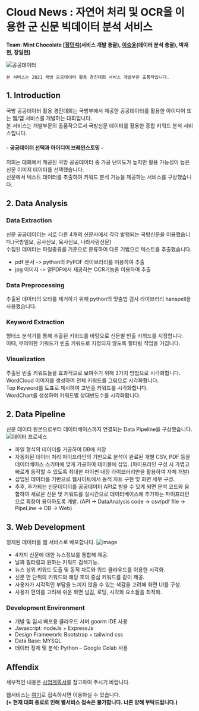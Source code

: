 # Cloud News : 자연어 처리 및 OCR을 이용한 군 신문 빅데이터 분석 서비스

**Team: Mint Chocolate [[장민석](https://github.com/jangsus1/)(서비스 개발 총괄), [이승윤](https://github.com/dltmddbs100/)(데이터 분석 총괄), 박재현, 장일현]**

![공공데이터](https://user-images.githubusercontent.com/46769685/148499961-2f39efff-778f-49a8-b0ee-b5005617d231.jpg)
    
    본 서비스는 2021 국방 공공데이터 활용 경진대회 서비스 개발부문 출품작입니다.

## 1. Introduction
국방 공공데이터 활용 경진대회는 국방부에서 제공한 공공데이터를 활용한 아이디어 또는 웹/앱 서비스를 개발하는 대회입니다.  
본 서비스는 개발부문의 출품작으로서 국방신문 데이터를 활용한 종합 키워드 분석 서비스입니다.

#### - 공공데이터 선택과 아이디어 브레인스토밍 -

저희는 대회에서 제공된 국방 공공데이터 중 가공 난이도가 높지만 활용 가능성이 높은 신문 이미지 데이터를 선택했습니다.  
신문에서 텍스트 데이터를 추출하여 키워드 분석 기능을 제공하는 서비스를 구상했습니다.

## 2. Data Analysis


### Data Extraction
신문 공공데이터는 서로 다른 4개의 신문사에서 각각 발행되는 국방신문을 이용했습니다.(국방일보, 공사신보, 육사신보, 나라사랑신문)  
수집된 데이터는 파일종류를 기준으로 분류하여 다른 기법으로 텍스트를 추출했습니다.  
* pdf 문서 -> python의 PyPDF 라이브러리를 이용하여 추출  
* jpg 이미지 -> 알PDF에서 제공하는 OCR기능을 이용하여 추출  

### Data Preprocessing
추출된 데이터의 오타를 제거하기 위해 python의 맞춤법 검사 라이브러리 hanspell을 사용했습니다.  

### Keyword Extraction
형태소 분석기를 통해 추출된 키워드를 바탕으로 신문별 빈출 키워드를 지정합니다.  
이때, 무의미한 키워드가 빈출 키워드로 지정되지 않도록 필터링 작업을 거칩니다.

### Visualization
추출된 빈출 키워드들을 효과적으로 보여주기 위해 3가지 방법으로 시각화합니다.  
WordCloud 이미지를 생성하여 전체 키워드를 그림으로 시각화합니다.  
Top Keyword를 도표로 제시하여 고빈출 키워드를 시각화합니다.  
WordChart를 생성하여 키워드별 상대빈도수를 시각화합니다.

## 2. Data Pipeline
신문 데이터 원본으로부터 데이터베이스까지 연결되는 Data Pipeline을 구상했습니다.
![데이터 프로세스](https://user-images.githubusercontent.com/46769685/148501463-50415520-6512-4af3-aa4c-94b08753e6ba.PNG)

* 파일 형식의 데이터를 가공하여 DB에 저장
* 자동화된 데이터 처리 파이프라인의 기반으로 분석이 완료된 개별 CSV, PDF 등을 데이터베이스 스키마에 맞게 가공하여 테이블에 삽입. (파이프라인 구성 시 가볍고 빠르게 동작할 수 있도록 최대한 파이썬 내장 라이브러리만을 활용하여 자체 개발)
* 삽입된 데이터를 기반으로 웹사이트에서 동적 차트 구현 및 화면 세부 구성.
* 추후, 추가되는 신문데이터를 공공데이터 API로 받을 수 있게 되면 분석 코드와 융합하여 새로운 신문 및 키워드를 실시간으로 데이터베이스에 추가하는 파이프라인으로 확장이 용이하도록 개발. (API -> DataAnalysis code -> csv/pdf file -> PipeLine -> DB -> Web)

## 3. Web Development
정제된 데이터를 웹 서비스로 배포합니다.
![image](https://user-images.githubusercontent.com/46769685/148503726-c1fd2284-c8c6-4fad-b716-586aae614efb.png)

+ 4가지 신문에 대한 뉴스정보를 통합해 제공.
+ 날짜 필터링과 원하는 키워드 검색기능.
+ 뉴스 상위 키워드 도출 및 동적 차트와 워드 클라우드를 이용한 시각화.
+ 신문 면 단위의 키워드와 해당 호의 중심 키워드를 같이 제공.
+ 사용자가 시각적인 부담을 느끼지 않을 수 있는 색감을 고려해 화면 UI를 구성.
+ 사용자 편의를 고려해 쉬운 화면 넘김, 로딩, 시각화 요소들을 최적화.

### Development Environment
- 개발 및 임시 배포용 클라우드 서버 goorm IDE 사용
- Javascript: nodeJs + ExpressJs
- Design Framework: Bootstrap + tailwind css
- Data Base: MYSQL
- 데이터 정제 및 분석: Python – Google Colab 사용

## Affendix
세부적인 내용은 [사업계획서](https://github.com/jangsus1/CloudNews/blob/master/%EC%82%AC%EC%97%85%EA%B3%84%ED%9A%8D%EC%84%9C.pdf)를 참고하여 주시기 바랍니다.  

웹서비스는 [여기](https://cloudnews.run.goorm.io/)로 접속하시면 이용하실 수 있습니다.  
**(+ 현재 대회 종료로 인해 웹서비스 접속은 불가합니다. 너른 양해 부탁드립니다.)**
